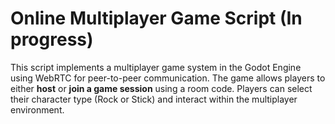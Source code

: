 # Online Multiplayer Game Script (In progress)

This script implements a multiplayer game system in the Godot Engine using WebRTC for peer-to-peer communication. The game allows players to either **host** or **join a game session** using a room code. Players can select their character type (Rock or Stick) and interact within the multiplayer environment.
